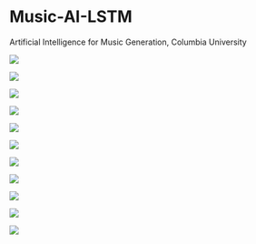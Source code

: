 # Music-AI-LSTM
Artificial Intelligence for Music Generation, Columbia University

![](https://i.ibb.co/Z1gYdKy/Music-AI-Final-Report-page-002.jpg)

![](https://i.ibb.co/5GQCbgJ/Music-AI-Final-Report-page-002.jpg)

![](https://i.ibb.co/bKzQGTK/Music-AI-Final-Report-page-003.jpg)

![](https://i.ibb.co/HBzkVhd/Music-AI-Final-Report-page-004.jpg)

![](https://i.ibb.co/KXM7WNz/Music-AI-Final-Report-page-005.jpg)

![](https://i.ibb.co/YWgk8HX/Music-AI-Final-Report-page-006.jpg)

![](https://i.ibb.co/YtDVJJ6/Music-AI-Final-Report-page-007.jpg)

![](https://i.ibb.co/2n5z3qX/Music-AI-Final-Report-page-008.jpg)

![](https://i.ibb.co/HzMTqk2/Music-AI-Final-Report-page-009.jpg)

![](https://i.ibb.co/x8V9Zn4/Music-AI-Final-Report-page-010.jpg)

![](https://i.ibb.co/L5d9XXP/Music-AI-Final-Report-page-011.jpg)
